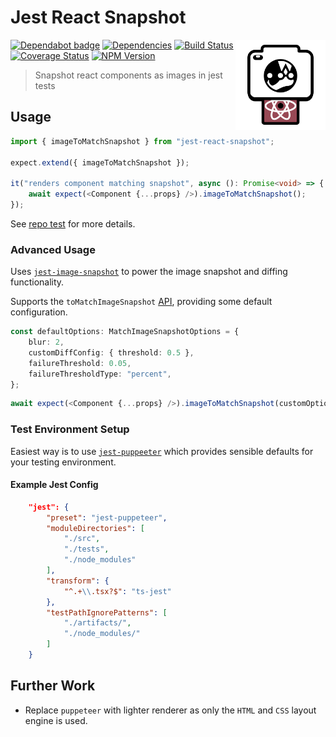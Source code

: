 # Jest React Snapshot

<span><img alt="logo" align="right" width="144" height="144" src="./assets/logo.png"/></span>

[![Dependabot badge](https://badgen.net/dependabot/iamogbz/jest-react-snapshot/?icon=dependabot)](https://app.dependabot.com)
[![Dependencies](https://david-dm.org/iamogbz/jest-react-snapshot.svg)](https://github.com/iamogbz/jest-react-snapshot)
[![Build Status](https://github.com/iamogbz/jest-react-snapshot/workflows/Build/badge.svg)](https://github.com/iamogbz/jest-react-snapshot/actions)
[![Coverage Status](https://coveralls.io/repos/github/iamogbz/jest-react-snapshot/badge.svg?branch=master)](https://coveralls.io/github/iamogbz/jest-react-snapshot?branch=master)
[![NPM Version](https://img.shields.io/npm/v/jest-react-snapshot.svg)](https://www.npmjs.com/package/jest-react-snapshot)

> Snapshot react components as images in jest tests

## Usage

```typescript
import { imageToMatchSnapshot } from "jest-react-snapshot";

expect.extend({ imageToMatchSnapshot });

it("renders component matching snapshot", async (): Promise<void> => {
    await expect(<Component {...props} />).imageToMatchSnapshot();
});
```

See [repo test](./tests/index.test.tsx) for more details.

### Advanced Usage

Uses [`jest-image-snapshot`](https://github.com/americanexpress/jest-image-snapshot) to power the image snapshot and diffing functionality.

Supports the `toMatchImageSnapshot` [API](https://github.com/americanexpress/jest-image-snapshot#%EF%B8%8F-api), providing some default configuration.

```typescript
const defaultOptions: MatchImageSnapshotOptions = {
    blur: 2,
    customDiffConfig: { threshold: 0.5 },
    failureThreshold: 0.05,
    failureThresholdType: "percent",
};
```

```typescript
await expect(<Component {...props} />).imageToMatchSnapshot(customOptions);
```

### Test Environment Setup

Easiest way is to use [`jest-puppeeter`](https://github.com/smooth-code/jest-puppeteer) which provides sensible defaults for your testing environment.

#### Example Jest Config

```json
    "jest": {
        "preset": "jest-puppeteer",
        "moduleDirectories": [
            "./src",
            "./tests",
            "./node_modules"
        ],
        "transform": {
            "^.+\\.tsx?$": "ts-jest"
        },
        "testPathIgnorePatterns": [
            "./artifacts/",
            "./node_modules/"
        ]
    }
```

## Further Work

- Replace `puppeteer` with lighter renderer as only the `HTML` and `CSS` layout engine is used.
